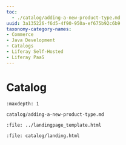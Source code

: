 ```yaml
---
toc:
  - ./catalog/adding-a-new-product-type.md
uuid: 3a135226-f6d5-4f90-950a-ef675b92c6b9
taxonomy-category-names:
- Commerce
- Java Development
- Catalogs
- Liferay Self-Hosted
- Liferay PaaS
---
```

# Catalog

```{toctree}
:maxdepth: 1

catalog/adding-a-new-product-type.md
```

```{raw} html
:file: ../landingpage_template.html
```

```{raw} html
:file: catalog/landing.html
```
